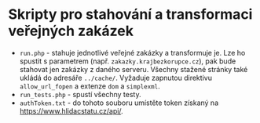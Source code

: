 # Skripty pro stahování a transformaci veřejných zakázek #

- `run.php` - stahuje jednotlivé veřejné zakázky a transformuje je. Lze ho spustit s parametrem (např. `zakazky.krajbezkorupce.cz`), pak bude stahovat jen zakázky z daného serveru. Všechny stažené stránky také ukládá do adresáře `../cache/`. Vyžaduje zapnutou direktivu `allow_url_fopen` a extenze `dom` a `simplexml`.
- `run_tests.php` - spustí všechny testy.
- `authToken.txt` - do tohoto souboru umístěte token získaný na https://www.hlidacstatu.cz/api/.
